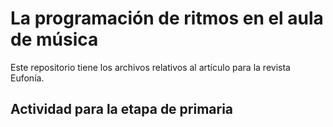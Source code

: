 # La programación de ritmos en el aula de música
Este repositorio tiene los archivos relativos al artículo para la revista Eufonía.

## Actividad para la etapa de primaria
